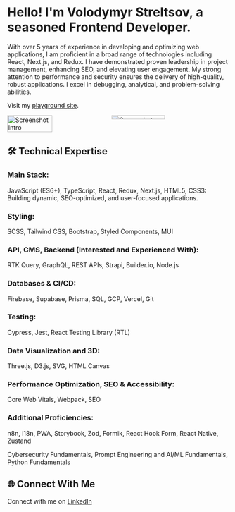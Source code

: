# Hello! I'm Volodymyr Streltsov, a seasoned Frontend Developer.

With over 5 years of experience in developing and optimizing web applications, I am proficient in a broad range of technologies including React, Next.js, and Redux. I have demonstrated proven leadership in project management, enhancing SEO, and elevating user engagement. My strong attention to performance and security ensures the delivery of high-quality, robust applications. I excel in debugging, analytical, and problem-solving abilities.

Visit my <a href="https://volodymyrstreltsov.github.io" target="_blank">playground site</a>.

<div style="display: flex; justify-content: space-between; position: relative;">
  <img src="https://github.com/user-attachments/assets/5a7674e9-1af9-4de3-8c99-cffba0f31a3c" alt="Screenshot Intro" style="width: 45%;">
  <img src="https://github.com/user-attachments/assets/4b69bf10-4c2c-4053-8db8-5edbb8d50039" alt="Screenshot Cosmos" style="width: 49%; position: absolute; top: 0; right: 20px;">
</div>

## 🛠 Technical Expertise

### Main Stack:

JavaScript (ES6+), TypeScript, React, Redux, Next.js, HTML5, CSS3: Building dynamic, SEO-optimized, and user-focused applications.

### Styling:

SCSS, Tailwind CSS, Bootstrap, Styled Components, MUI 

### API, CMS, Backend (Interested and Experienced With):

RTK Query, GraphQL, REST APIs, Strapi, Builder.io, Node.js

### Databases & CI/CD:

Firebase, Supabase, Prisma, SQL, GCP, Vercel, Git

### Testing:

Cypress, Jest, React Testing Library (RTL)

### Data Visualization and 3D:

Three.js, D3.js, SVG, HTML Canvas

### Performance Optimization, SEO & Accessibility:

Core Web Vitals, Webpack, SEO

### Additional Proficiencies:

n8n, i18n, PWA, Storybook, Zod, Formik, React Hook Form, React Native, Zustand

Cybersecurity Fundamentals, Prompt Engineering and AI/ML Fundamentals, Python Fundamentals

## 🌐 Connect With Me

Connect with me on [LinkedIn](https://www.linkedin.com/in/streltsov-vladimir/)

